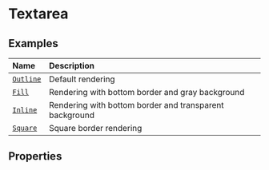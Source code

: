 # Textarea

<!--@include: ../../../../packages/components/src/form/text-field/docs/textarea-usage.md-->

## Examples

| Name                    | Description                                             |
| :---------------------- | :------------------------------------------------------ |
| [`Outline`](outline.md) | Default rendering                                       |
| [`Fill`](fill.md)       | Rendering with bottom border and gray background        |
| [`Inline`](inline.md)   | Rendering with bottom border and transparent background |
| [`Square`](square.md)   | Square border rendering                                 |

## Properties

<!--@include: ../../../../packages/components/src/form/text-field/docs/textarea-props.md-->
<!--@include: ../../../../packages/components/src/form/text-field/docs/common-props.md-->
<!--@include: ../../../../packages/components/src/form/field/docs/public-props.md-->
<!--@include: ../../../../packages/components/src/form/text-field/docs/events.md-->
<!--@include: ../../../../packages/components/src/form/text-field/docs/methods.md-->
<!--@include: ../../../../packages/components/src/form/text-field/docs/slots.md-->
<!--@include: ../../../../packages/components/src/form/text-field/docs/css-parts.md-->
